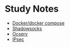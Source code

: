 # Study Notes
- [Docker/docker compose](./docker)
- [Shadowsocks](./shadowsocks)
- [Ocserv](./ocserv)
- [IPsec](./ipsec)

